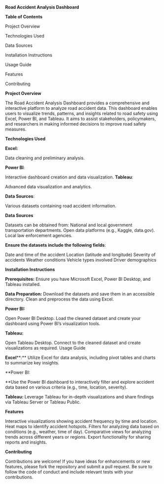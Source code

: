 **Road Accident Analysis Dashboard**

**Table of Contents**

Project Overview

Technologies Used

Data Sources

Installation Instructions

Usage Guide

Features

Contributing

**Project Overview**

The Road Accident Analysis Dashboard provides a comprehensive and interactive platform to analyze road accident data. This dashboard enables users to visualize trends, patterns, and insights related to road safety using Excel, Power BI, and Tableau. It aims to assist stakeholders, policymakers, and researchers in making informed decisions to improve road safety measures.

**Technologies Used**

**Excel:** 

Data cleaning and preliminary analysis.

**Power BI**:  

Interactive dashboard creation and data visualization.
**Tableau**:  

Advanced data visualization and analytics.

**Data Sources**: 

Various datasets containing road accident information.

**Data Sources**

Datasets can be obtained from:
National and local government transportation departments.
Open data platforms (e.g., Kaggle, data.gov).
Local law enforcement agencies.

**Ensure the datasets include the following fields**:

Date and time of the accident
Location (latitude and longitude)
Severity of accidents
Weather conditions
Vehicle types involved
Driver demographics

**Installation Instructions**

**Prerequisites:** Ensure you have Microsoft Excel, Power BI Desktop, and Tableau installed.

**Data Preparation:**
Download the datasets and save them in an accessible directory.
Clean and preprocess the data using Excel.

**Power BI:**

Open Power BI Desktop.
Load the cleaned dataset and create your dashboard using Power BI’s visualization tools.

**Tableau:**

Open Tableau Desktop.
Connect to the cleaned dataset and create visualizations as required.
Usage Guide

**Excel****:**
Utilize Excel for data analysis, including pivot tables and charts to summarize key insights.

**Power BI:

**Use the Power BI dashboard to interactively filter and explore accident data based on various criteria (e.g., time, location, severity).

**Tableau:**
Leverage Tableau for in-depth visualizations and share findings via Tableau Server or Tableau Public.

**Features**

Interactive visualizations showing accident frequency by time and location.
Heat maps to identify accident hotspots.
Filters for analyzing data based on conditions (e.g., weather, time of day).
Comparative views for analyzing trends across different years or regions.
Export functionality for sharing reports and insights.

**Contributing**

Contributions are welcome! If you have ideas for enhancements or new features, please fork the repository and submit a pull request. Be sure to follow the code of conduct and include relevant tests with your contributions.
